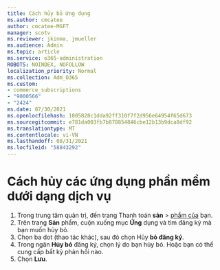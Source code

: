 ```yaml
---
title: Cách hủy bỏ ứng dụng
ms.author: cmcatee
author: cmcatee-MSFT
manager: scotv
ms.reviewer: jkinma, jmueller
ms.audience: Admin
ms.topic: article
ms.service: o365-administration
ROBOTS: NOINDEX, NOFOLLOW
localization_priority: Normal
ms.collection: Adm_O365
ms.custom:
- commerce_subscriptions
- "9000566"
- "2424"
ms.date: 07/30/2021
ms.openlocfilehash: 1005828c1dda92ff310f7f2d956e64954f65d673
ms.sourcegitcommit: e781da003fb7b878854846cbe12b13b9dca8df92
ms.translationtype: MT
ms.contentlocale: vi-VN
ms.lasthandoff: 08/31/2021
ms.locfileid: "58843292"
---
```

# <a name="how-to-cancel-software-as-a-service-apps"></a>Cách hủy các ứng dụng phần mềm dưới dạng dịch vụ

1. Trong trung tâm quản trị, đến trang Thanh toán **sản**  >  [phẩm của](https://go.microsoft.com/fwlink/p/?linkid=842054) bạn.
2. Trên trang **Sản** phẩm, cuộn xuống mục **Ứng** dụng và tìm đăng ký mà bạn muốn hủy bỏ. 
3. Chọn ba dot (thao tác khác), sau đó chọn Hủy **bỏ đăng ký**.
4. Trong ngăn **Hủy bỏ** đăng ký, chọn lý do bạn hủy bỏ. Hoặc bạn có thể cung cấp bất kỳ phản hồi nào.
5. Chọn **Lưu**.